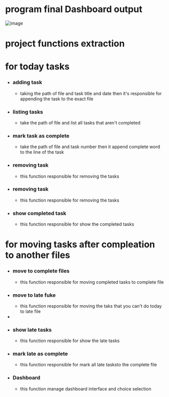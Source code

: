 # program final Dashboard output 

![image](https://github.com/waleedelfieky/Moudule_one_tasks/assets/126036494/de0c5ee9-5b3c-4e62-bfc1-785f053ccd3a)

# project functions extraction
# for today tasks
- ### adding task
	- taking the path of file and task title and date then it's responsible for appending the task to the exact file
- ### listing tasks
	- take the path of file and list all tasks that aren't completed
- ### mark task as complete
	- take the path of file and task number then it append complete word to the line of the task
- ### removing task
	- this function responsible for removing the tasks
- ### removing task
	- this function responsible for removing the tasks

- ### show completed task
	- this function responsible for show the completed tasks
# for moving tasks after compleation to another files
- ### move to complete files
	- this function responsible for moving completed tasks to complete file

- ### move to late fuke
	- this function responsible for moving the taks that you can't do today to late file
 - 
- ### show late tasks
	- this function responsible for show the late tasks
- ### mark late as complete
	- this function responsible for mark all late tasksto the complete file

- ### Dashboard
	- this function manage dashboard interface and choice selection
